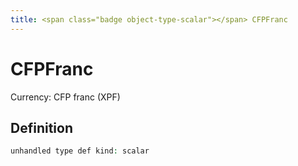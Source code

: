 ```yaml
---
title: <span class="badge object-type-scalar"></span> CFPFranc
---
```

# <span class="badge object-type-scalar"></span> CFPFranc

Currency: CFP franc (XPF)

## Definition

```php
unhandled type def kind: scalar
```
